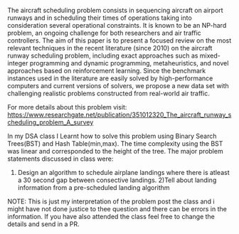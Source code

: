 The aircraft scheduling problem consists in sequencing aircraft on airport runways and in scheduling their times of operations taking into consideration several operational constraints. It is known to be an NP-hard problem, an ongoing challenge for both researchers and air traffic controllers. The aim of this paper is to present a focused review on the most relevant techniques in the recent literature (since 2010) on the aircraft runway scheduling problem, including exact approaches such as mixed-integer programming and dynamic programming, metaheuristics, and novel approaches based on reinforcement learning.
 Since the benchmark instances used in the literature are easily solved by high-performance computers and current versions of solvers, we propose a new data set with challenging realistic problems constructed from real-world air traffic.

For more details about this problem visit:
 https://www.researchgate.net/publication/351012320_The_aircraft_runway_scheduling_problem_A_survey


 In my DSA class I Learnt how to solve this problem using Binary Search Trees(BST) and Hash Table(min,max). The time complexity using the BST was linear and corresponded to the height of the tree. 
 The major problem statements discussed in class were:
 1) Design an algorithm to schedule airplane landings where there is atleast a 30 second gap between consective landings.
 2)Tell about landing information from a pre-scheduled landing algorithm

 NOTE: This is just my interpretation of the problem post the class and i might have not done justice to thee question and there can be errors in the information. If you have also attended the class feel free to change the details and send in a PR.